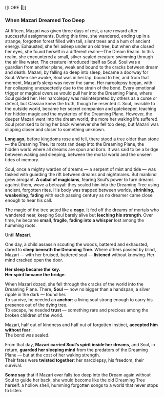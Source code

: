 [[LORE 📜]]
### **When Mazari Dreamed Too Deep**

At fifteen, Mazari was given three days of rest, a rare reward after successful assignments. During this time, she wandered, ending up in a strange, forgotten forest filled with tall, silent trees and a hum of ancient energy. Exhausted, she fell asleep under an old tree, but when she closed her eyes, she found herself in a different realm—The Dream Realm. In this realm, she encountered a small, silver-scaled creature swimming through the air like water. The creature introduced itself as Soul. Soul was a guardian from another plane, weak and bound to the cracks between dream and death. Mazari, by falling so deep into sleep, became a doorway for Soul. When she awoke, Soul was in her lap, bound to her, and from that moment, Mazari’s sleep was never the same. Her narcolepsy began, with her collapsing unexpectedly due to the strain of the bond. Every emotional trigger or magical overuse would pull her into the Dreaming Plane, where Soul guided her. Her narcolepsy was misinterpreted by others as a curse or defect, but Cassian knew the truth, though he resented it. Soul, invisible to the outside world, became her secret companion and gatekeeper, teaching her hidden magic and the mysteries of the Dreaming Plane. However, the deeper Mazari went into the dream world, the more her waking life suffered. Soul promised to bring her back whenever she fell too deep, but Mazari was slipping closer and closer to something unknown.

**Long ago**, before kingdoms rose and fell, there stood a tree older than stone — the Dreaming Tree. Its roots ran deep into the Dreaming Plane, the hidden world where all dreams are spun and born. It was said to be a bridge between waking and sleeping, between the mortal world and the unseen tides of memory.

Soul, once a mighty warden of dreams — a serpent of mist and tide — was tasked with guarding the rift between dreams and nightmares. But mankind grew arrogant. **A cabal of magicians**, fearing Soul’s power to turn dreams against them, wove a betrayal: they sealed him into the Dreaming Tree using ancient, forgotten rites. His body was trapped between worlds, **shrinking**, **weakening**, **fading** with each passing century as no dreamer came close enough to hear his call.

The magic of the tree acted like a **cage**. It fed off the dreams of mortals who wandered near, keeping Soul barely alive but **leeching his strength**. Over time, he became **small**, **fragile**, **fading into a whisper** lost among the humming roots.

Until **Mazari**.

One day, a child assassin scouting the woods, battered and exhausted, dared to **sleep beneath the Dreaming Tree**. Where others passed by blind, Mazari — with her bruised, battered soul — **listened** without knowing. Her mind cracked open the door.

**Her sleep became the key.**  
**Her spirit became the bridge.**

When Mazari dozed, she fell through the cracks of the world into the Dreaming Plane. There, **Soul** — now no bigger than a handspan, a silver ripple in the dark — found her.  
To survive, he needed an **anchor**: a living soul strong enough to carry his presence out of the dying tree.  
To escape, he needed **trust** — something rare and precious among the broken children of the world.

Mazari, half out of kindness and half out of forgotten instinct, **accepted him without fear**.  
The bond was sealed.

From that day, **Mazari carried Soul’s spirit inside her dreams**, and Soul, in return, **guarded her sleeping mind** from the predators of the Dreaming Plane — but at the cost of her waking strength.  
Their fates were **twisted together**: her narcolepsy, his freedom, their survival.

**Some say** that if Mazari ever falls too deep into the Dream again without Soul to guide her back, she would become like the old Dreaming Tree herself: a hollow shell, humming forgotten songs to a world that never stops to listen.